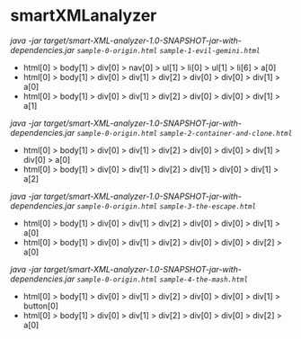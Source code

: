 # smartXMLanalyzer


*java -jar target/smart-XML-analyzer-1.0-SNAPSHOT-jar-with-dependencies.jar `sample-0-origin.html` `sample-1-evil-gemini.html`*
- html[0] > body[1] > div[0] > nav[0] > ul[1] > li[0] > ul[1] > li[6] > a[0]
- html[0] > body[1] > div[0] > div[1] > div[2] > div[0] > div[0] > div[1] > a[0]
- html[0] > body[1] > div[0] > div[1] > div[2] > div[0] > div[0] > div[1] > a[1]


*java -jar target/smart-XML-analyzer-1.0-SNAPSHOT-jar-with-dependencies.jar `sample-0-origin.html` `sample-2-container-and-clone.html`*
- html[0] > body[1] > div[0] > div[1] > div[2] > div[0] > div[0] > div[1] > div[0] > a[0]
- html[0] > body[1] > div[0] > div[1] > div[2] > div[1] > div[0] > div[1] > a[2]

*java -jar target/smart-XML-analyzer-1.0-SNAPSHOT-jar-with-dependencies.jar `sample-0-origin.html` `sample-3-the-escape.html`*
- html[0] > body[1] > div[0] > div[1] > div[2] > div[0] > div[0] > div[1] > a[0]
- html[0] > body[1] > div[0] > div[1] > div[2] > div[0] > div[0] > div[2] > a[0]


*java -jar target/smart-XML-analyzer-1.0-SNAPSHOT-jar-with-dependencies.jar `sample-0-origin.html` `sample-4-the-mash.html`*

- html[0] > body[1] > div[0] > div[1] > div[2] > div[0] > div[0] > div[1] > button[0]
- html[0] > body[1] > div[0] > div[1] > div[2] > div[0] > div[0] > div[2] > a[0]
